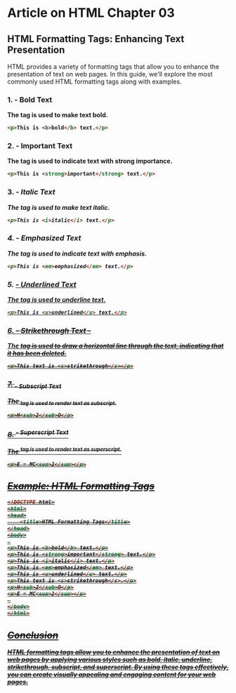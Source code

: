
# Article on HTML Chapter 03
## HTML Formatting Tags: Enhancing Text Presentation

HTML provides a variety of formatting tags that allow you to enhance the presentation of text on web pages. In this guide, we'll explore the most commonly used HTML formatting tags along with examples.

### 1. <b> - Bold Text
The <b> tag is used to make text bold.
```html
<p>This is <b>bold</b> text.</p>
```

### 2. <strong> - Important Text
The <strong> tag is used to indicate text with strong importance.
```html
<p>This is <strong>important</strong> text.</p>
```

### 3. <i> - Italic Text
The <i> tag is used to make text italic.
```html
<p>This is <i>italic</i> text.</p>
```

### 4. <em> - Emphasized Text
The <em> tag is used to indicate text with emphasis.
```html
<p>This is <em>emphasized</em> text.</p>
```

### 5. <u> - Underlined Text
The <u> tag is used to underline text.
```html
<p>This is <u>underlined</u> text.</p>
```
### 6. <s> - Strikethrough Text - </s>
The <s> tag is used to draw a horizontal line through the text, indicating that it has been deleted.
```html
<p>This text is <s>strikethrough</s></p>
```
### 7. <sub> - Subscript Text
The <sub> tag is used to render text as subscript.
```html
<p>H<sub>2</sub>O</p>
```

### 8. <sup> - Superscript Text
The <sup> tag is used to render text as superscript.
```html
<p>E = MC<sup>2</sup></p>
```

## Example: HTML Formatting Tags
```html
<!DOCTYPE html>
<html>
<head>
    <title>HTML Formatting Tags</title>
</head>
<body>
 
<p>This is <b>bold</b> text.</p>
<p>This is <strong>important</strong> text.</p>
<p>This is <i>italic</i> text.</p>
<p>This is <em>emphasized</em> text.</p>
<p>This is <u>underlined</u> text.</p>
<p>This text is <s>strikethrough</s>.</p>
<p>H<sub>2</sub>O</p>
<p>E = MC<sup>2</sup></p>
 
</body>
</html>
```

## Conclusion
HTML formatting tags allow you to enhance the presentation of text on web pages by applying various styles such as bold, italic, underline, strikethrough, subscript, and superscript. By using these tags effectively, you can create visually appealing and engaging content for your web pages.